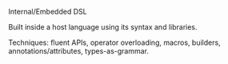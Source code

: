 Internal/Embedded DSL

Built inside a host language using its syntax and libraries.

Techniques: fluent APIs, operator overloading, macros, builders,
annotations/attributes, types-as-grammar.
